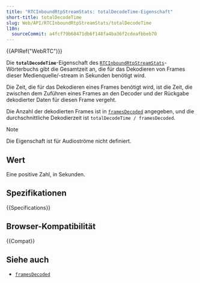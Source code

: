```yaml
---
title: "RTCInboundRtpStreamStats: totalDecodeTime-Eigenschaft"
short-title: totalDecodeTime
slug: Web/API/RTCInboundRtpStreamStats/totalDecodeTime
l10n:
  sourceCommit: a4fcf79b60471db6f148fa4ba36f2cdeafbbeb70
---
```


{{APIRef("WebRTC")}}

Die **`totalDecodeTime`**-Eigenschaft des [`RTCInboundRtpStreamStats`](/de/docs/Web/API/RTCInboundRtpStreamStats)-Wörterbuchs gibt die Gesamtzeit an, die für das Dekodieren von Frames dieser Medienquelle/-stream in Sekunden benötigt wird.

Die Zeit, die für das Dekodieren eines Frames benötigt wird, ist die Zeit, die zwischen dem Zuführen eines Frames an den Decoder und der Rückgabe dekodierter Daten für diesen Frame vergeht.

Die Anzahl der dekodierten Frames ist in [`framesDecoded`](/de/docs/Web/API/RTCInboundRtpStreamStats/framesDecoded) angegeben, und die durchschnittliche Dekodierzeit ist `totalDecodeTime / framesDecoded`.

> [!NOTE]
> Die Eigenschaft ist für Audioströme nicht definiert.

## Wert

Eine positive Zahl, in Sekunden.

## Spezifikationen

{{Specifications}}

## Browser-Kompatibilität

{{Compat}}

## Siehe auch

- [`framesDecoded`](/de/docs/Web/API/RTCInboundRtpStreamStats/framesDecoded)
